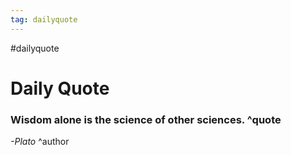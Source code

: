 ```yaml
---
tag: dailyquote
---
```


#dailyquote

# Daily Quote

### Wisdom alone is the science of other sciences. ^quote
*-Plato* ^author
